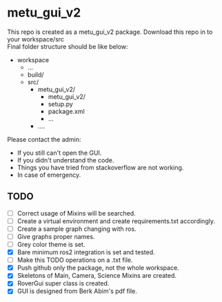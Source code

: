 # metu_gui_v2

This repo is created as a metu_gui_v2 package.
Download this repo in to your workspace/src <br />
Final folder structure should be like below:
- workspace
  - ...
  - build/
  - src/
    - metu_gui_v2/
      - metu_gui_v2/
      - setup.py
      - package.xml
      - ...
    - ....

Please contact the admin:
* If you still can't open the GUI.
* If you didn't understand the code.
* Things you have tried from stackoverflow are not working.
* In case of emergency.


## TODO
- [ ] Correct usage of Mixins will be searched.
- [ ] Create a virtual environment and create requirements.txt accordingly.
- [ ] Create a sample graph changing with ros.
- [ ] Give graphs proper names.
- [ ] Grey color theme is set.
- [x] Bare minimum ros2 integration is set and tested.
- [ ] Make this TODO operations on a .txt file.
- [x] Push github only the package, not the whole workspace.
- [x] Skeletons of Main, Camera, Science Mixins are created.
- [x] RoverGui super class is created.
- [x] GUI is designed from Berk Abim's pdf file.
